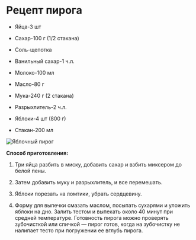 # Рецепт пирога

* Яйца-3 шт

* Сахар-100 г (1/2 стакана)

* Соль-щепотка

* Ванильный сахар-1 ч.л.

* Молоко-100 мл

* Масло-80 г

* Мука-240 г (2 стакана)

* Разрыхлитель-2 ч.л.

* Яблоки-4 шт (800 г)

* Стакан-200 мл

![Яблочный пирог](https://pojrem.ru/img2/k-3408-00.jpg)

**Способ приготовления:**
1. Три яйца разбить в миску, добавить сахар и взбить миксером до белой пены.

2. Затем добавить муку и разрыхлитель, и все перемешать.

3. Яблоки порезать на ломтики, убрать сердцевину.

4. Форму для выпечки смазать маслом, посыпать сухарями и уложить яблоки на дно. Залить тестом и выпекать около 40 минут при средней температуре. Готовность пирога можно проверять зубочисткой или спичкой — пирог готов, когда на зубочистку не налипает тесто при погружении ее вглубь пирога.